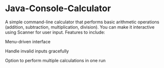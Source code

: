 # Java-Console-Calculator
A simple command-line calculator that performs basic arithmetic operations (addition, subtraction, multiplication, division). You can make it interactive using Scanner for user input.
Features to include:

Menu-driven interface

Handle invalid inputs gracefully

Option to perform multiple calculations in one run
